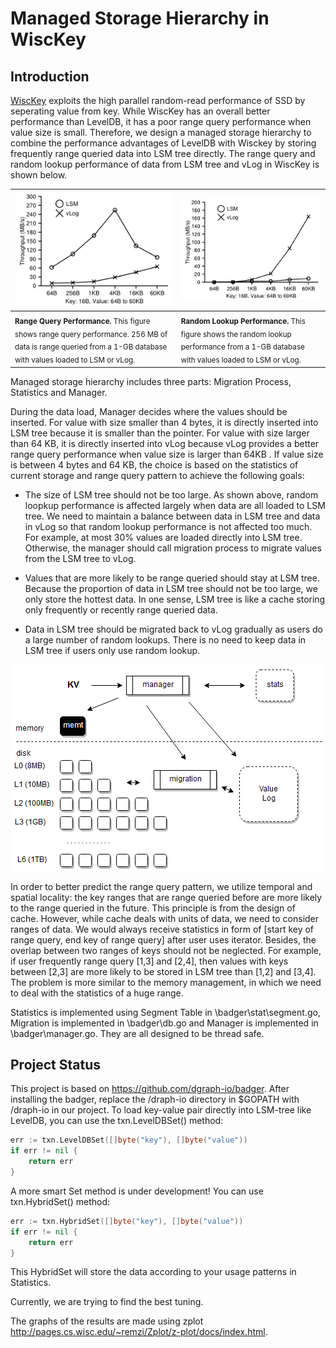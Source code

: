 # Managed Storage Hierarchy in WiscKey
## Introduction
[WiscKey](https://www.usenix.org/system/files/conference/fast16/fast16-papers-lu.pdf) exploits the high parallel random-read performance of SSD by seperating value from key. While WiscKey has an overall better performance than LevelDB, it has a poor range query performance when value size is small. Therefore, we design a managed storage hierarchy to combine the performance advantages of LevelDB with Wisckey by storing frequently range queried data into LSM tree directly. The range query and random lookup performance of data from LSM tree and vLog in WiscKey is shown below.

|![illustration](image/wisckey.png)|![illustration](image/wisckeyq.png)|
| ----|----|
| <sub>**Range Query Performance.** This figure shows range query performance. 256 MB of data is range queried from a 1-GB database with values loaded to LSM or vLog.</sub>|<sub>**Random Lookup Performance.** This figure shows the random lookup performance from a 1-GB database with values loaded to LSM or vLog.</sub>|

Managed storage hierarchy includes three parts: Migration Process, Statistics and Manager. 

During the data load, Manager decides where the values should be inserted. For value with size smaller than 4 bytes, it is directly inserted into LSM tree because it is smaller than the pointer. For value with size larger than 64 KB, it is directly inserted into vLog because vLog provides a better range query performance when value size is larger than 64KB . If value size is between 4 bytes and 64 KB, the choice is based on the statistics of current storage and range query pattern to achieve the following goals:

- The size of LSM tree should not be too large. As shown above, random loopkup performance is affected largely when data are all loaded to LSM tree. We need to maintain a balance between data in LSM tree and data in vLog so that random lookup performance is not affected too much. For example, at most 30% values are loaded directly into LSM tree. Otherwise, the manager should call migration process to migrate values from the LSM tree to vLog.

- Values that are more likely to be range queried should stay at LSM tree. Because the proportion of data in LSM tree should not be too large, we only store the hottest data. In one sense, LSM tree is like a cache storing only frequently or recently range queried data. 

- Data in LSM tree should be migrated back to vLog gradually as users do a large number of random lookups. There is no need to keep data in LSM tree if users only use random lookup. 

![illustration](image/manage.png)

In order to better predict the range query pattern, we utilize temporal and spatial locality: the key ranges that are range queried before are more likely to the range queried in the future. This principle is from the design of cache. However, while cache deals with units of data, we need to consider ranges of data. We would always receive statistics in form of [start key of range query, end key of range query] after user uses iterator. Besides, the overlap between two ranges of keys should not be neglected. For example, if user frequently range query [1,3] and [2,4], then values with keys between [2,3] are more likely to be stored in LSM tree than [1,2] and [3,4]. The problem is more similar to the memory management, in which we need to deal with the statistics of a huge range.

Statistics is implemented using Segment Table in \badger\stat\segment.go, Migration is implemented in \badger\db.go and Manager is implemented in \badger\manager.go. They are all designed to be thread safe.

## Project Status
This project is based on https://github.com/dgraph-io/badger.
After installing the badger, replace the /draph-io directory in $GOPATH with /draph-io in our project.
To load key-value pair directly into LSM-tree like LevelDB, you can use the txn.LevelDBSet() method:

```go
err := txn.LevelDBSet([]byte("key"), []byte("value"))
if err != nil {
	return err
}
```

A more smart Set method is under development! You can use txn.HybridSet() method:

```go
err := txn.HybridSet([]byte("key"), []byte("value"))
if err != nil {
	return err
}
```
This HybridSet will store the data according to your usage patterns in Statistics.

Currently, we are trying to find the best tuning. 

The graphs of the results are made using zplot http://pages.cs.wisc.edu/~remzi/Zplot/z-plot/docs/index.html.

